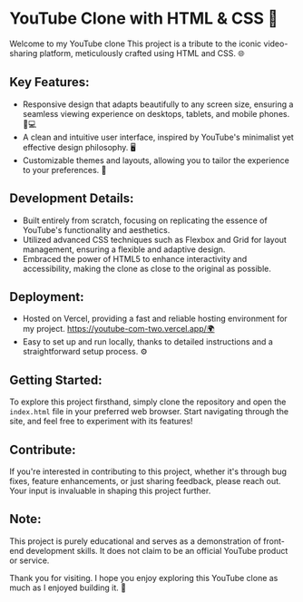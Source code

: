# YouTube Clone with HTML & CSS 🎥

Welcome to my YouTube clone This project is a tribute to the iconic video-sharing platform, meticulously crafted using HTML and CSS. 🌐

## Key Features:
- Responsive design that adapts beautifully to any screen size, ensuring a seamless viewing experience on desktops, tablets, and mobile phones. 📱💻
- A clean and intuitive user interface, inspired by YouTube's minimalist yet effective design philosophy. 🖥️
- Customizable themes and layouts, allowing you to tailor the experience to your preferences. 🎨

## Development Details:
- Built entirely from scratch, focusing on replicating the essence of YouTube's functionality and aesthetics.
- Utilized advanced CSS techniques such as Flexbox and Grid for layout management, ensuring a flexible and adaptive design.
- Embraced the power of HTML5 to enhance interactivity and accessibility, making the clone as close to the original as possible.

## Deployment:
- Hosted on Vercel, providing a fast and reliable hosting environment for my project. https://youtube-com-two.vercel.app/🌍
- Easy to set up and run locally, thanks to detailed instructions and a straightforward setup process. ⚙️

## Getting Started:
To explore this project firsthand, simply clone the repository and open the `index.html` file in your preferred web browser. Start navigating through the site, and feel free to experiment with its features!

## Contribute:
If you're interested in contributing to this project, whether it's through bug fixes, feature enhancements, or just sharing feedback, please reach out. Your input is invaluable in shaping this project further.

## Note:
This project is purely educational and serves as a demonstration of front-end development skills. It does not claim to be an official YouTube product or service.

Thank you for visiting. I hope you enjoy exploring this YouTube clone as much as I enjoyed building it. 🚀
